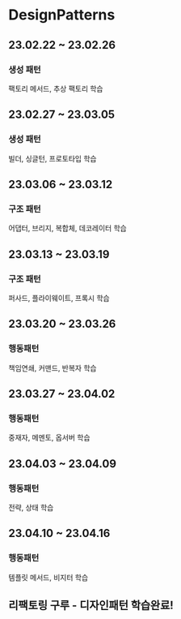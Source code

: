 # DesignPatterns

## 23.02.22 ~ 23.02.26

### 생성 패턴

팩토리 메서드, 추상 팩토리 학습

## 23.02.27 ~ 23.03.05

### 생성 패턴

빌더, 싱글턴, 프로토타입 학습

## 23.03.06 ~ 23.03.12

### 구조 패턴

어댑터, 브리지, 복합체, 데코레이터 학습

## 23.03.13 ~ 23.03.19

### 구조 패턴

퍼사드, 플라이웨이트, 프록시 학습

## 23.03.20 ~ 23.03.26

### 행동패턴

책임연쇄, 커맨드, 반복자 학습

## 23.03.27 ~ 23.04.02

### 행동패턴

중재자, 메멘토, 옵서버 학습

## 23.04.03 ~ 23.04.09

### 행동패턴

전략, 상태 학습

## 23.04.10 ~ 23.04.16

### 행동패턴

템플릿 메서드, 비지터 학습

## 리팩토링 구루 - 디자인패턴 학습완료!
